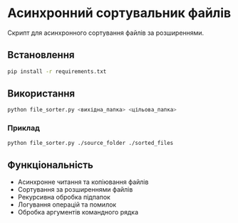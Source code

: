 # Асинхронний сортувальник файлів

Скрипт для асинхронного сортування файлів за розширеннями.

## Встановлення

```bash
pip install -r requirements.txt
```

## Використання

```bash
python file_sorter.py <вихідна_папка> <цільова_папка>
```

### Приклад

```bash
python file_sorter.py ./source_folder ./sorted_files
```

## Функціональність

- Асинхронне читання та копіювання файлів
- Сортування за розширеннями файлів
- Рекурсивна обробка підпапок
- Логування операцій та помилок
- Обробка аргументів командного рядка